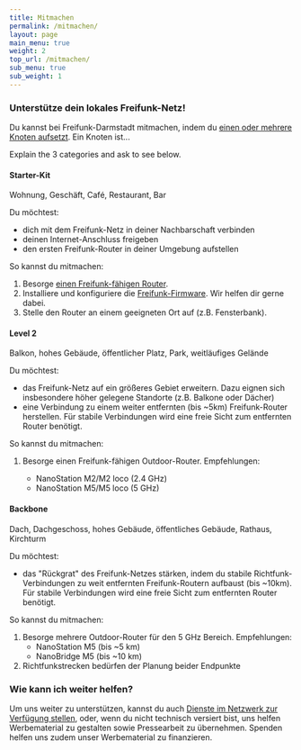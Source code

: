 ```yaml
---
title: Mitmachen
permalink: /mitmachen/
layout: page
main_menu: true
weight: 2
top_url: /mitmachen/
sub_menu: true
sub_weight: 1
---
```


### Unterstütze dein lokales Freifunk-Netz!

Du kannst bei Freifunk-Darmstadt mitmachen, indem du [einen oder mehrere Knoten aufsetzt](/router-aufstellen/). Ein Knoten ist...

Explain the 3 categories and ask to see below.

#### Starter-Kit

Wohnung, Geschäft, Café, Restaurant, Bar

Du möchtest:

* dich mit dem Freifunk-Netz in deiner Nachbarschaft verbinden
* deinen Internet-Anschluss freigeben
* den ersten Freifunk-Router in deiner Umgebung aufstellen

So kannst du mitmachen:
1. Besorge [einen Freifunk-fähigen Router](/router-aufstellen/).
2. Installiere und konfiguriere die [Freifunk-Firmware](/firmware-installieren/). Wir helfen dir gerne dabei.
3. Stelle den Router an einem geeigneten Ort auf (z.B. Fensterbank).

#### Level 2


Balkon, hohes Gebäude, öffentlicher Platz, Park, weitläufiges Gelände

Du möchtest:

* das Freifunk-Netz auf ein größeres Gebiet erweitern. Dazu eignen sich insbesondere höher gelegene Standorte (z.B. Balkone oder Dächer)
* eine Verbindung zu einem weiter entfernten (bis ~5km) Freifunk-Router herstellen. Für stabile Verbindungen wird eine freie Sicht zum entfernten Router benötigt.


So kannst du mitmachen:

1. Besorge einen Freifunk-fähigen Outdoor-Router. Empfehlungen:

	* NanoStation M2/M2 loco (2.4 GHz)
	* NanoStation M5/M5 loco (5 GHz)


#### Backbone

Dach, Dachgeschoss, hohes Gebäude, öffentliches Gebäude, Rathaus, Kirchturm

Du möchtest:

* das "Rückgrat" des Freifunk-Netzes stärken, indem du stabile Richtfunk-Verbindungen zu weit entfernten Freifunk-Routern aufbaust (bis ~10km). Für stabile Verbindungen wird eine freie Sicht zum entfernten Router benötigt.

So kannst du mitmachen:

1. Besorge mehrere Outdoor-Router für den 5 GHz Bereich. Empfehlungen:
	* NanoStation M5 (bis ~5 km)
	* NanoBridge M5 (bis ~10 km)
2. Richtfunkstrecken bedürfen der Planung beider Endpunkte

### Wie kann ich weiter helfen?


Um uns weiter zu unterstützen, kannst du auch [Dienste im Netzwerk zur Verfügung stellen](/dienste-anbieten/), oder, wenn du nicht technisch versiert bist, uns helfen Werbematerial zu gestalten sowie Pressearbeit zu übernehmen. Spenden helfen uns zudem unser Werbematerial zu finanzieren.

